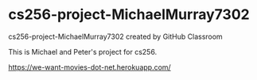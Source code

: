 # cs256-project-MichaelMurray7302
cs256-project-MichaelMurray7302 created by GitHub Classroom

This is Michael and Peter's project for cs256.

https://we-want-movies-dot-net.herokuapp.com/
